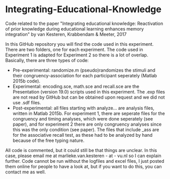 # Integrating-Educational-Knowledge
Code related to the paper "Integrating educational knowledge: Reactivation of prior knowledge during educational learning enhances memory integration" by van Kesteren, Krabbendam &amp; Meeter, 2017

In this GitHub repository you will find the code used in this experiment. There are two folders, one for each experiment. The code used in Experiment 1 is adapted for Experiment 2 so there is a lot of overlap. Basically, there are three types of code:

- Pre-experimental: randomize.m (pseudo)randomizes the stimuli and their congruency-association for each participant seperately (Matlab 2015b code).
- Experimental: encoding.sce, math.sce and recall.sce are the Presentation (version 19.0) scripts used in this experiment. The .exp files are not read by GitHub but can be obtained upon request and we did not use .sdf files.
- Post-experimental: all files starting with analyze... are analysis files, written in Matlab 2015b. For experiment 1, there are seperate files for the congruency and timing analyses, which were done seperately (see paper), and for experiment 2 there are only congruency analyses since this was the only condition (see paper). The files that include _ass are for the associative recall test, as these had to be analyzed by hand because of the free typing nature.

All code is commented, but it could still be that things are unclear. In this case, please email me at marlieke.van.kesteren - at - vu.nl so I can explain further. Code cannot be run without the logfiles and excel files, I just posted them online for people to have a look at, but if you want to do this, you can contact me as well.
